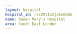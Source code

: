 ```yaml
---
layout: hospital
hospital_id: recZ9tIx3jzEo82WG
name: Queen Mary's Hospital
area: South East London
---
```

